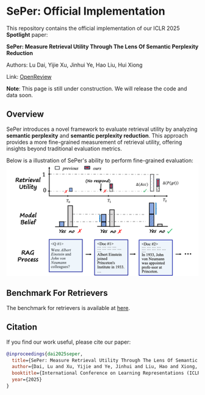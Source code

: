 # SePer: Official Implementation

This repository contains the official implementation of our ICLR 2025 **Spotlight** paper:

**SePer: Measure Retrieval Utility Through The Lens Of Semantic Perplexity Reduction**

Authors: Lu Dai, Yijie Xu, Jinhui Ye, Hao Liu, Hui Xiong

Link: [OpenReview](https://openreview.net/forum?id=ixMBnOhFGd)

**Note**: This page is still under construction. We will release the code and data soon.

## Overview

SePer introduces a novel framework to evaluate retrieval utility by analyzing **semantic perplexity** and **semantic perplexity reduction**. This approach provides a more fine-grained measurement of retrieval utility, offering insights beyond traditional evaluation metrics.

Below is a illustration of SePer's ability to perform fine-grained evaluation:
![illustration](./assets/illustration.png)



## Benchmark For Retrievers

The benchmark for retrievers is available at [here](https://sepermetric.github.io/).

## Citation

If you find our work useful, please cite our paper:

```bibtex
@inproceedings{dai2025seper,
  title={SePer: Measure Retrieval Utility Through The Lens Of Semantic Perplexity Reduction},
  author={Dai, Lu and Xu, Yijie and Ye, Jinhui and Liu, Hao and Xiong, Hui},
  booktitle={International Conference on Learning Representations (ICLR)},
  year={2025}
}